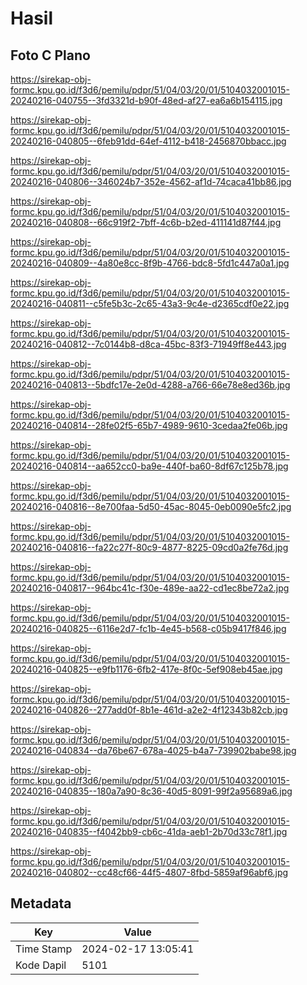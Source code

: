 # Hasil

## Foto C Plano

https://sirekap-obj-formc.kpu.go.id/f3d6/pemilu/pdpr/51/04/03/20/01/5104032001015-20240216-040755--3fd3321d-b90f-48ed-af27-ea6a6b154115.jpg

https://sirekap-obj-formc.kpu.go.id/f3d6/pemilu/pdpr/51/04/03/20/01/5104032001015-20240216-040805--6feb91dd-64ef-4112-b418-2456870bbacc.jpg

https://sirekap-obj-formc.kpu.go.id/f3d6/pemilu/pdpr/51/04/03/20/01/5104032001015-20240216-040806--346024b7-352e-4562-af1d-74caca41bb86.jpg

https://sirekap-obj-formc.kpu.go.id/f3d6/pemilu/pdpr/51/04/03/20/01/5104032001015-20240216-040808--66c919f2-7bff-4c6b-b2ed-411141d87f44.jpg

https://sirekap-obj-formc.kpu.go.id/f3d6/pemilu/pdpr/51/04/03/20/01/5104032001015-20240216-040809--4a80e8cc-8f9b-4766-bdc8-5fd1c447a0a1.jpg

https://sirekap-obj-formc.kpu.go.id/f3d6/pemilu/pdpr/51/04/03/20/01/5104032001015-20240216-040811--c5fe5b3c-2c65-43a3-9c4e-d2365cdf0e22.jpg

https://sirekap-obj-formc.kpu.go.id/f3d6/pemilu/pdpr/51/04/03/20/01/5104032001015-20240216-040812--7c0144b8-d8ca-45bc-83f3-71949ff8e443.jpg

https://sirekap-obj-formc.kpu.go.id/f3d6/pemilu/pdpr/51/04/03/20/01/5104032001015-20240216-040813--5bdfc17e-2e0d-4288-a766-66e78e8ed36b.jpg

https://sirekap-obj-formc.kpu.go.id/f3d6/pemilu/pdpr/51/04/03/20/01/5104032001015-20240216-040814--28fe02f5-65b7-4989-9610-3cedaa2fe06b.jpg

https://sirekap-obj-formc.kpu.go.id/f3d6/pemilu/pdpr/51/04/03/20/01/5104032001015-20240216-040814--aa652cc0-ba9e-440f-ba60-8df67c125b78.jpg

https://sirekap-obj-formc.kpu.go.id/f3d6/pemilu/pdpr/51/04/03/20/01/5104032001015-20240216-040816--8e700faa-5d50-45ac-8045-0eb0090e5fc2.jpg

https://sirekap-obj-formc.kpu.go.id/f3d6/pemilu/pdpr/51/04/03/20/01/5104032001015-20240216-040816--fa22c27f-80c9-4877-8225-09cd0a2fe76d.jpg

https://sirekap-obj-formc.kpu.go.id/f3d6/pemilu/pdpr/51/04/03/20/01/5104032001015-20240216-040817--964bc41c-f30e-489e-aa22-cd1ec8be72a2.jpg

https://sirekap-obj-formc.kpu.go.id/f3d6/pemilu/pdpr/51/04/03/20/01/5104032001015-20240216-040825--6116e2d7-fc1b-4e45-b568-c05b9417f846.jpg

https://sirekap-obj-formc.kpu.go.id/f3d6/pemilu/pdpr/51/04/03/20/01/5104032001015-20240216-040825--e9fb1176-6fb2-417e-8f0c-5ef908eb45ae.jpg

https://sirekap-obj-formc.kpu.go.id/f3d6/pemilu/pdpr/51/04/03/20/01/5104032001015-20240216-040826--277add0f-8b1e-461d-a2e2-4f12343b82cb.jpg

https://sirekap-obj-formc.kpu.go.id/f3d6/pemilu/pdpr/51/04/03/20/01/5104032001015-20240216-040834--da76be67-678a-4025-b4a7-739902babe98.jpg

https://sirekap-obj-formc.kpu.go.id/f3d6/pemilu/pdpr/51/04/03/20/01/5104032001015-20240216-040835--180a7a90-8c36-40d5-8091-99f2a95689a6.jpg

https://sirekap-obj-formc.kpu.go.id/f3d6/pemilu/pdpr/51/04/03/20/01/5104032001015-20240216-040835--f4042bb9-cb6c-41da-aeb1-2b70d33c78f1.jpg

https://sirekap-obj-formc.kpu.go.id/f3d6/pemilu/pdpr/51/04/03/20/01/5104032001015-20240216-040802--cc48cf66-44f5-4807-8fbd-5859af96abf6.jpg


## Metadata

| Key        | Value               |
| ---------- | ------------------- |
| Time Stamp | 2024-02-17 13:05:41 |
| Kode Dapil | 5101                |



